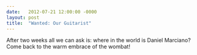 ```yaml
---
date:   2012-07-21 12:00:00 -0000
layout: post
title:  "Wanted: Our Guitarist"
---
```

After two weeks all we can ask is: where in the world is Daniel Marciano? Come back to the warm embrace of the wombat!
